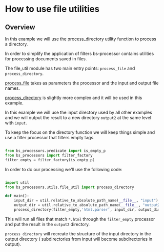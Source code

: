 # How to use file utilities

## Overview
In this example we will use the process_directory utility function to process a directory.

In order to simplify the application of filters bs-processor contains utilities for processing documents saved
in files.

The file_util module has two main entry points: `process_file` and `process_directory`.

[process_file](/bs-processors/bs_processors/utils/file_util.html#bs_processors.utils.file_util.process_file)
takes as parameters the processor and the input and output file names.

[process_directory](/bs-processors/bs_processors/utils/file_util.html#bs_processors.utils.file_util.process_directory)
is slightly more complex and it will be used in this example.

In this example we will use the input directory used by all other examples and we will output the result to
a new directory `output2` at the same level with `input`.

To keep the focus on the directory function we will keep things simple and use a filter processor that
filters empty tags.


```python

from bs_processors.predicate import is_empty_p
from bs_processors import filter_factory
filter_empty = filter_factory(is_empty_p)

```

In order to do our processing we'll use the following code:


```python

import util
from bs_processors.utils.file_util import process_directory

def main():
    input_dir = util.relative_to_absolute_path_name(__file__, "input")
    output_dir = util.relative_to_absolute_path_name(__file__, "output2")
    process_directory(filter_empty,'html.parser', input_dir, output_dir,"*.html")

```

This will run all files that match `*.html` through the `filter_empty` processor and put the result in the `output2`
directory.

`process_directory` will recreate the structure of the input directory in the output directory ( subdirectories from
input will become subdirectories in output).

